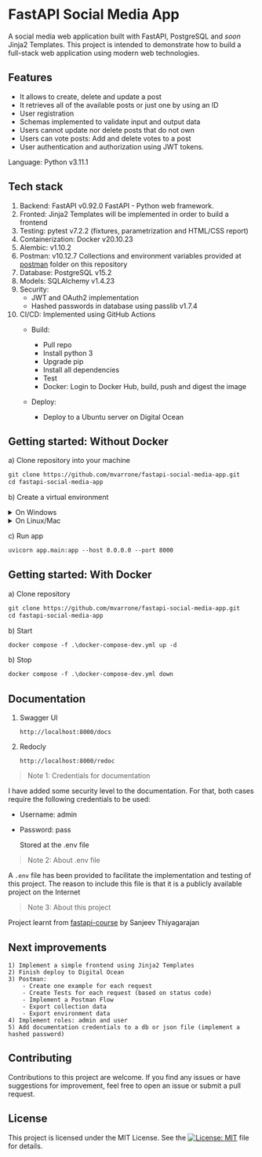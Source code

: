 # FastAPI Social Media App

A social media web application built with FastAPI, PostgreSQL and *soon* Jinja2 Templates. This project is intended to demonstrate how to build a full-stack web application using modern web technologies.

## Features

- It allows to create, delete and update a post
- It retrieves all of the available posts or just one by using an ID
- User registration
- Schemas implemented to validate input and output data
- Users cannot update nor delete posts that do not own
- Users can vote posts: Add and delete votes to a post
- User authentication and authorization using JWT tokens.

Language: Python v3.11.1

## Tech stack

1. Backend: FastAPI v0.92.0 FastAPI - Python web framework.
2. Fronted: Jinja2 Templates will be implemented in order to build a frontend
3. Testing: pytest v7.2.2 (fixtures, parametrization and HTML/CSS report)
4. Containerization: Docker v20.10.23
5. Alembic: v1.10.2
6. Postman: v10.12.7 Collections and environment variables provided at [postman](https://github.com/mvarrone/fastapi-social-media-app/tree/main/postman) folder on this repository
7. Database: PostgreSQL v15.2
8. Models: SQLAlchemy v1.4.23
9. Security:
    - JWT and OAuth2 implementation
    - Hashed passwords in database using passlib v1.7.4
10. CI/CD: Implemented using GitHub Actions
    - Build: 
        - Pull repo
        - Install python 3
        - Upgrade pip
        - Install all dependencies
        - Test
        - Docker: Login to Docker Hub, build, push and digest the image

    - Deploy:
        - Deploy to a Ubuntu server on Digital Ocean

## Getting started: Without Docker

a) Clone repository into your machine

```md
git clone https://github.com/mvarrone/fastapi-social-media-app.git
cd fastapi-social-media-app
```

b) Create a virtual environment

<details>
<summary>On Windows</summary>
1.Creating a virtual environment

```md
python -m venv venv
```

2.Activating it

a) Using CMD

```md
.\venv\Scripts\activate.bat
```

b) Using PowerShell

```md
.\venv\Scripts\Activate.ps1
```

3.Installing dependencies

```md
pip install -r requirements.txt
```

4.(OPTIONAL) Deactivating the virtual environment

```md
deactivate
```
</details>

<details>
<summary>On Linux/Mac</summary>
1. Creating a virtual environment

```md
python3 -m venv venv
```

2.Activating it

```md
source venv/bin/activate
```

3.Installing dependencies

```md
pip install -r requirements.txt
```

4.(OPTIONAL) Deactivating the virtual environment

```md
deactivate
```
</details>

c) Run app

```md
uvicorn app.main:app --host 0.0.0.0 --port 8000 
```

## Getting started: With Docker
a) Clone repository

```md
git clone https://github.com/mvarrone/fastapi-social-media-app.git
cd fastapi-social-media-app
```

b) Start
```md
docker compose -f .\docker-compose-dev.yml up -d
```

b) Stop
```md
docker compose -f .\docker-compose-dev.yml down
```

## Documentation
1. Swagger UI

    ```linux
    http://localhost:8000/docs
    ```
2. Redocly

    ```linux
    http://localhost:8000/redoc
    ```

> Note 1: Credentials for documentation

I have added some security level to the documentation. For that, both cases require the following credentials to be used:
- Username: admin
- Password: pass

    Stored at the .env file

> Note 2: About .env file

A ```.env``` file has been provided to facilitate the implementation and testing of this project. The reason to include this file is that it is a publicly available project on the Internet

> Note 3: About this project

Project learnt from [fastapi-course](https://github.com/Sanjeev-Thiyagarajan/fastapi-course) by Sanjeev Thiyagarajan

## Next improvements

    1) Implement a simple frontend using Jinja2 Templates
    2) Finish deploy to Digital Ocean
    3) Postman:
        - Create one example for each request
        - Create Tests for each request (based on status code)
        - Implement a Postman Flow
        - Export collection data
        - Export environment data
    4) Implement roles: admin and user
    5) Add documentation credentials to a db or json file (implement a hashed password)

## Contributing
Contributions to this project are welcome. If you find any issues or have suggestions for improvement, feel free to open an issue or submit a pull request.

## License
This project is licensed under the MIT License. See the [![License: MIT](https://img.shields.io/badge/License-MIT-yellow.svg)](https://opensource.org/licenses/MIT)
 file for details.